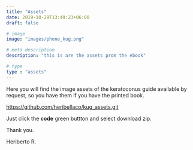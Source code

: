 ```yaml
---
title: "Assets"
date: 2019-10-29T13:49:23+06:00
draft: false

# image
image: "images/phone_kug.png"

# meta description
description: "this is are the assets prom the ebook"

# type
type : "assets"
---
```

Here you will find the image assets of the keratoconus guide available by request, so you have them if you have the printed book.

https://github.com/heribellaco/kug_assets.git

Just click the **code** green buttton and select download zip.



Thank you.

Heriberto R.
